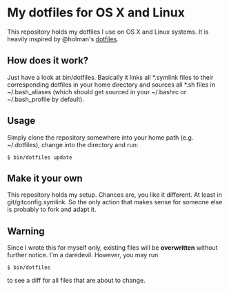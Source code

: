 My dotfiles for OS X and Linux
==============================

This repository holds my dotfiles I use on OS X and Linux systems. It is
heavily inspired by @holman's [dotfiles](https://github.com/holman/dotfiles).

How does it work?
-----------------

Just have a look at bin/dotfiles. Basically it links all *.symlink files to
their corresponding dotfiles in your home directory and sources all *.sh
files in ~/.bash_aliases (which should get sourced in your ~/.bashrc or
~/.bash_profile by default).

Usage
-----

Simply clone the repository somewhere into your home path (e.g. ~/.dotfiles),
change into the directory and run:

	$ bin/dotfiles update

Make it your own
----------------

This repository holds my setup. Chances are, you like it different. At
least in git/gitconfig.symlink. So the only action that makes sense for
someone else is probably to fork and adapt it.

Warning
-------

Since I wrote this for myself only, existing files will be __overwritten__
without further notice. I'm a daredevil. However, you may run

	$ bin/dotfiles

to see a diff for all files that are about to change.
